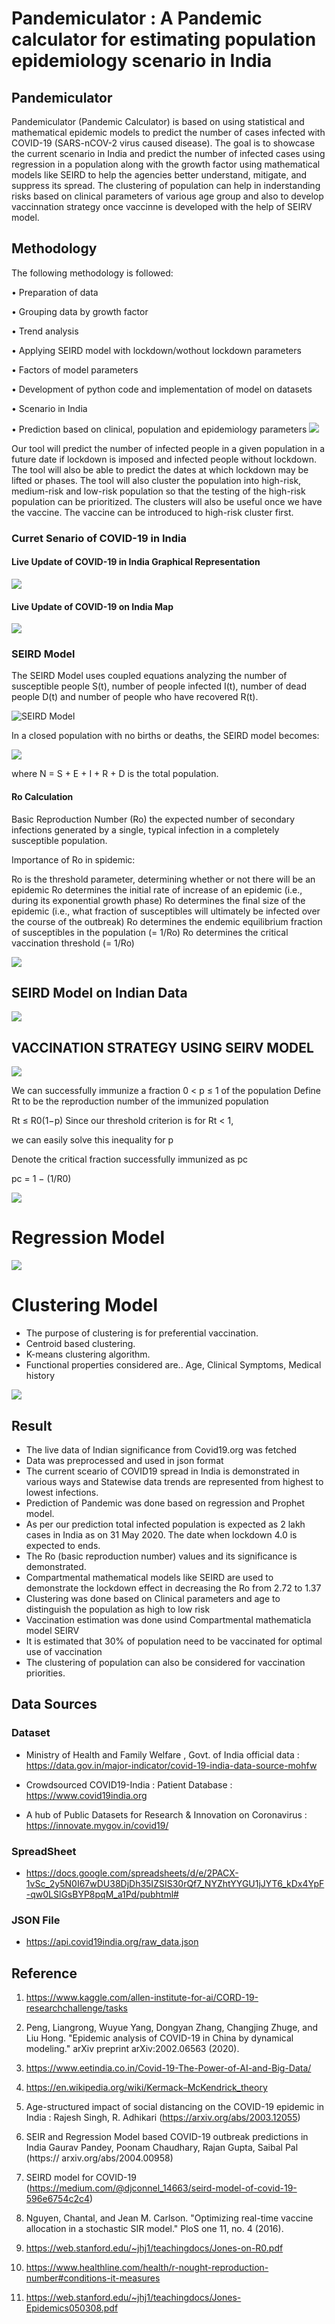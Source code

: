 # Pandemiculator : A Pandemic calculator for estimating population epidemiology scenario in India
## Pandemiculator

Pandemiculator (Pandemic Calculator) is based on using statistical and mathematical epidemic models to predict the number of cases infected with COVID-19 (SARS-nCOV-2 virus caused disease). The goal is to showcase the current scenario in India and predict the number of infected cases using regression in a population along with the growth factor using mathematical models like SEIRD to help the agencies better understand, mitigate, and suppress its spread. The clustering of population can help in inderstanding risks based on clinical parameters of various age group and also to develop vaccinnation strategy once vaccinne is developed with the help of SEIRV model.

## Methodology

The	following	methodology	is	followed:

• Preparation	of	data	

• Grouping	data	by	growth	factor	

• Trend	analysis	

• Applying	SEIRD	model	with	lockdown/wothout	lockdown	parameters	

• Factors	of	model	parameters	

• Development	of	python	code	and	implementation	of model	on	datasets	

• Scenario	in	India	

• Prediction	based	on	clinical,	population	and	epidemiology	parameters
![](/images/story.png)

Our	tool	will	predict	the	number	of	infected	people	in	a	given	population	in	a	future	date	if	lockdown	is	imposed	and	infected	people	without	lockdown.	The	tool	will	also	be	able	to	predict	the	dates	at	which	lockdown	may	be	lifted	or	phases.	The	tool	will	also	cluster	the	population	into	high-risk,	medium-risk	and low-risk	population	so	that	the	testing	of	the	high-risk	population	can	be	prioritized.	The	clusters	will	also	be	useful	once	we	have	the	vaccine.	The	vaccine	can	be	introduced	to	high-risk	cluster	first.	


### Curret Senario of COVID-19 in India

 #### Live Update of COVID-19 in India Graphical Representation 
![](/images/Daily_update.png)

 #### Live Update of COVID-19 on India Map
![](/images/India_Map.png)


### SEIRD Model
The	SEIRD Model	uses	coupled	equations	analyzing	the	number	of	susceptible	people	S(t),	number	of	people	infected	I(t), number of dead people D(t) and number	of	people	who	have	recovered	R(t).	

![SEIRD Model](/images/SEIRD.png)


In a closed population with no births or deaths, the SEIRD model becomes:

![](/images/model.png)

where N = S + E + I + R + D is the total population.

#### Ro Calculation 
Basic Reproduction Number (Ro) the expected number of secondary infections generated by a single, typical infection in a completely susceptible population.

Importance of Ro in spidemic:

Ro is the threshold parameter, determining whether or not there will be an epidemic
Ro determines the initial rate of increase of an epidemic (i.e., during its exponential growth phase)
Ro determines the final size of the epidemic (i.e., what fraction of susceptibles will ultimately be infected over the course of the outbreak)
Ro determines the endemic equilibrium fraction of susceptibles in the population (= 1/Ro)
Ro determines the critical vaccination threshold (= 1/Ro)

![](/images/RoVariation.png)

## SEIRD Model on Indian Data
![](/images/SEIRV.png)

## VACCINATION STRATEGY USING SEIRV MODEL

![](/images/vaccination.PNG)

We can successfully immunize a fraction 0 < p ≤ 1 of the population Define Rt to be the reproduction number of the immunized population

Rt ≤ R0(1−p) Since our threshold criterion is for Rt < 1,

we can easily solve this inequality for p

Denote the critical fraction successfully immunized as pc

pc = 1 − (1/R0)

![](/images/SEIRV_model.png)

# Regression Model

![](/images/regression_graph.png)


# Clustering Model

* The purpose of clustering is for preferential vaccination.
* Centroid based clustering.
* K-means clustering algorithm.
* Functional properties considered are.. Age, Clinical Symptoms, Medical history

![](/images/cluster_3d.png)

## Result 
* The live data of Indian significance from Covid19.org was fetched
* Data was preprocessed and used in json format
* The current sceario of COVID19 spread in India is demonstrated in various ways and Statewise data trends are represented from highest to lowest infections.
* Prediction of Pandemic was done based on regression and Prophet model.
* As per our prediction total infected population is expected as 2 lakh cases in India as on 31 May 2020. The date when lockdown 4.0 is expected to ends.
* The Ro (basic reproduction number) values and its significance is demonstrated.
* Compartmental mathematical models like SEIRD are used to demonstrate the lockdown effect in decreasing the Ro from 2.72 to 1.37
* Clustering was done based on Clinical parameters and age to distinguish the population as high to low risk
* Vaccination estimation was done usind Compartmental mathematicla model SEIRV
* It is estimated that 30% of population need to be vaccinated for optimal use of vaccination
* The clustering of population can also be considered for vaccination priorities.

## Data Sources

### Dataset

* Ministry	of	Health	and	Family	Welfare	,	Govt.	of	India	official	data : https://data.gov.in/major-indicator/covid-19-india-data-source-mohfw	

* Crowdsourced	COVID19-India	:	Patient	Database : https://www.covid19india.org		

* A	hub	of	Public	Datasets	for	Research	&	Innovation	on	Coronavirus : https://innovate.mygov.in/covid19/	

### SpreadSheet

* https://docs.google.com/spreadsheets/d/e/2PACX-1vSc_2y5N0I67wDU38DjDh35IZSIS30rQf7_NYZhtYYGU1jJYT6_kDx4YpF-qw0LSlGsBYP8pqM_a1Pd/pubhtml#

### JSON File

* https://api.covid19india.org/raw_data.json

## Reference 

1) https://www.kaggle.com/allen-institute-for-ai/CORD-19-researchchallenge/tasks	

2) Peng,	Liangrong,	Wuyue	Yang,	Dongyan	Zhang,	Changjing	Zhuge,	and	Liu	Hong.	"Epidemic	analysis	of	COVID-19	in	China	by	dynamical	modeling."	arXiv	preprint	arXiv:2002.06563	(2020).	

3) https://www.eetindia.co.in/Covid-19-The-Power-of-AI-and-Big-Data/	

4) https://en.wikipedia.org/wiki/Kermack–McKendrick_theory	

5) Age-structured	impact	of	social	distancing	on	the	COVID-19	epidemic	in	India	:	Rajesh	Singh,	R.	Adhikari	(https://arxiv.org/abs/2003.12055)

6) SEIR	and	Regression	Model	based	COVID-19	outbreak	predictions	in	India	Gaurav	Pandey,	Poonam	Chaudhary,	Rajan	Gupta,	Saibal	Pal	(https:// arxiv.org/abs/2004.00958)	

7) SEIRD model for COVID-19 (https://medium.com/@djconnel_14663/seird-model-of-covid-19-596e6754c2c4)

8) Nguyen, Chantal, and Jean M. Carlson. "Optimizing real-time vaccine allocation in a stochastic SIR model." PloS one 11, no. 4 (2016).
  
9) https://web.stanford.edu/~jhj1/teachingdocs/Jones-on-R0.pdf

10) https://www.healthline.com/health/r-nought-reproduction-number#conditions-it-measures

11) https://web.stanford.edu/~jhj1/teachingdocs/Jones-Epidemics050308.pdf
  
  
  
